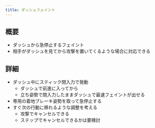 ```yaml
---
title: ダッシュフェイント
---
```


## 概要
* ダッシュから急停止するフェイント
* 相手がダッシュを見てから攻撃を置いてくるような場合に対応できる

## 詳細
* ダッシュ中にスティック閉入力で発動
    * ダッシュで前進に入ってから
    * 立ち姿勢で閉入力したままダッシュで最速フェイントが出せる
* 専用の着地ブレーキ姿勢を取って急停止する
* すぐ次の行動に移れるような調整を考える
    * 攻撃でキャンセルできる
    * ステップでキャンセルできるかは要検討